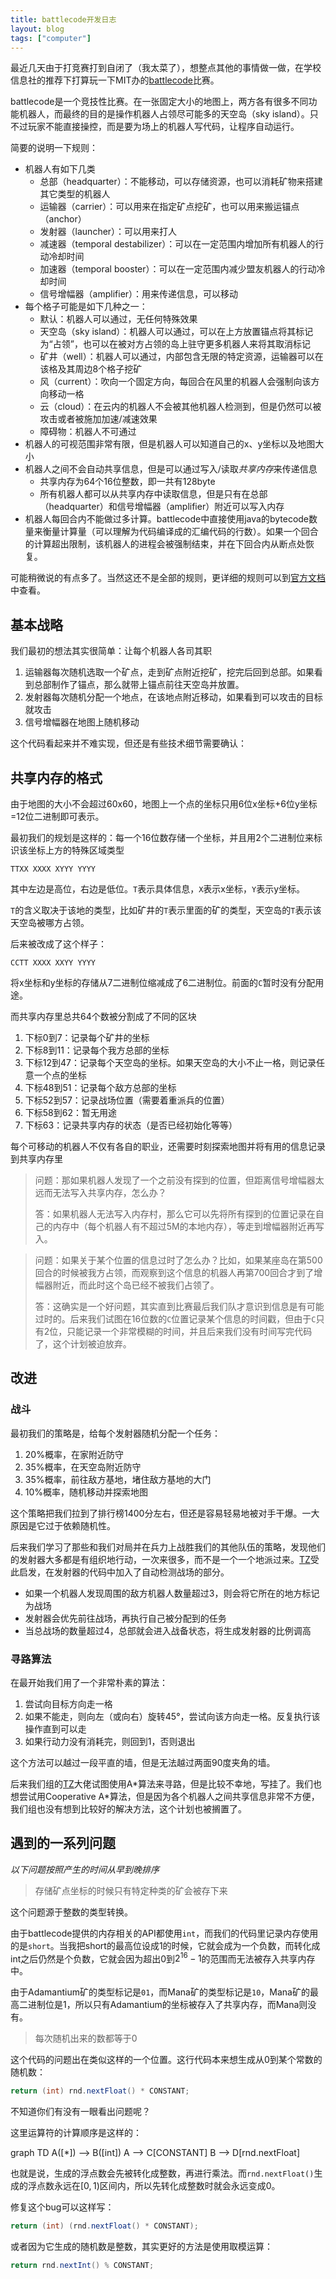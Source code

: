```yaml
---
title: battlecode开发日志
layout: blog
tags: ["computer"]
---
```


最近几天由于打竞赛打到自闭了（我太菜了），想整点其他的事情做一做，在学校信息社的推荐下打算玩一下MIT办的[battlecode](https://battlecode.org/)比赛。

battlecode是一个竞技性比赛。在一张固定大小的地图上，两方各有很多不同功能机器人，而最终的目的是操作机器人占领尽可能多的天空岛（sky island）。只不过玩家不能直接操控，而是要为场上的机器人写代码，让程序自动运行。

简要的说明一下规则：
- 机器人有如下几类
    - 总部（headquarter）：不能移动，可以存储资源，也可以消耗矿物来搭建其它类型的机器人
    - 运输器（carrier）：可以用来在指定矿点挖矿，也可以用来搬运锚点（anchor）
    - 发射器（launcher）：可以用来打人
    - 减速器（temporal destabilizer）：可以在一定范围内增加所有机器人的行动冷却时间
    - 加速器（temporal booster）：可以在一定范围内减少盟友机器人的行动冷却时间
    - 信号增幅器（amplifier）：用来传递信息，可以移动
- 每个格子可能是如下几种之一：
    - 默认：机器人可以通过，无任何特殊效果
    - 天空岛（sky island）：机器人可以通过，可以在上方放置锚点将其标记为“占领”，也可以在被对方占领的岛上驻守更多机器人来将其取消标记
    - 矿井（well）：机器人可以通过，内部包含无限的特定资源，运输器可以在该格及其周边8个格子挖矿
    - 风（current）：吹向一个固定方向，每回合在风里的机器人会强制向该方向移动一格
    - 云（cloud）：在云内的机器人不会被其他机器人检测到，但是仍然可以被攻击或者被施加加速/减速效果
    - 障碍物：机器人不可通过
- 机器人的可视范围非常有限，但是机器人可以知道自己的x、y坐标以及地图大小
- 机器人之间不会自动共享信息，但是可以通过写入/读取*共享内存*来传递信息
    - 共享内存为64个16位整数，即一共有128byte
    - 所有机器人都可以从共享内存中读取信息，但是只有在总部（headquarter）和信号增幅器（amplifier）附近可以写入内存
- 机器人每回合内不能做过多计算。battlecode中直接使用java的bytecode数量来衡量计算量（可以理解为代码编译成的汇编代码的行数）。如果一个回合的计算超出限制，该机器人的进程会被强制结束，并在下回合内从断点处恢复。

可能稍微说的有点多了。当然这还不是全部的规则，更详细的规则可以到[官方文档](https://releases.battlecode.org/specs/battlecode23/2.0.3/specs.md.html)中查看。

## 基本战略

我们最初的想法其实很简单：让每个机器人各司其职

1. 运输器每次随机选取一个矿点，走到矿点附近挖矿，挖完后回到总部。如果看到总部制作了锚点，那么就带上锚点前往天空岛并放置。
2. 发射器每次随机分配一个地点，在该地点附近移动，如果看到可以攻击的目标就攻击
3. 信号增幅器在地图上随机移动

这个代码看起来并不难实现，但还是有些技术细节需要确认：

## 共享内存的格式

由于地图的大小不会超过60x60，地图上一个点的坐标只用6位x坐标+6位y坐标=12位二进制即可表示。

最初我们的规划是这样的：每一个16位数存储一个坐标，并且用2个二进制位来标识该坐标上方的特殊区域类型

```
TTXX XXXX XYYY YYYY
```

其中左边是高位，右边是低位。`T`表示具体信息，`X`表示x坐标，`Y`表示y坐标。

`T`的含义取决于该地的类型，比如矿井的`T`表示里面的矿的类型，天空岛的`T`表示该天空岛被哪方占领。

后来被改成了这个样子：

```
CCTT XXXX XXYY YYYY
```

将x坐标和y坐标的存储从7二进制位缩减成了6二进制位。前面的`C`暂时没有分配用途。

而共享内存里总共64个数被分割成了不同的区块
1. 下标0到7：记录每个矿井的坐标
2. 下标8到11：记录每个我方总部的坐标
3. 下标12到47：记录每个天空岛的坐标。如果天空岛的大小不止一格，则记录任意一个点的坐标
4. 下标48到51：记录每个敌方总部的坐标
5. 下标52到57：记录战场位置（需要着重派兵的位置）
6. 下标58到62：暂无用途
7. 下标63：记录共享内存的状态（是否已经初始化等等）

每个可移动的机器人不仅有各自的职业，还需要时刻探索地图并将有用的信息记录到共享内存里

> 问题：那如果机器人发现了一个之前没有探到的位置，但距离信号增幅器太远而无法写入共享内存，怎么办？
>
> 答：如果机器人无法写入内存村，那么它可以先将所有探到的位置记录在自己的内存中（每个机器人有不超过5M的本地内存），等走到增幅器附近再写入。

> 问题：如果关于某个位置的信息过时了怎么办？比如，如果某座岛在第500回合的时候被我方占领，而观察到这个信息的机器人再第700回合才到了增幅器附近，而此时这个岛已经不被我们占领了。
>
> 答：这确实是一个好问题，其实直到比赛最后我们队才意识到信息是有可能过时的。后来我们试图在16位数的`C`位置记录某个信息的时间戳，但由于`C`只有2位，只能记录一个非常模糊的时间，并且后来我们没有时间写完代码了，这个计划被迫放弃。

## 改进

### 战斗

最初我们的策略是，给每个发射器随机分配一个任务：
1. 20%概率，在家附近防守
2. 35%概率，在天空岛附近防守
3. 35%概率，前往敌方基地，堵住敌方基地的大门
4. 10%概率，随机移动并探索地图

这个策略把我们拉到了排行榜1400分左右，但还是容易轻易地被对手干爆。一大原因是它过于依赖随机性。

后来我们学习了那些和我们对局并在兵力上战胜我们的其他队伍的策略，发现他们的发射器大多都是有组织地行动，一次来很多，而不是一个一个地派过来。[TZ](https://ttzytt.com/)受此启发，在发射器的代码中加入了自动检测战场的部分。
- 如果一个机器人发现周围的敌方机器人数量超过3，则会将它所在的地方标记为战场
- 发射器会优先前往战场，再执行自己被分配到的任务
- 当总战场的数量超过4，总部就会进入战备状态，将生成发射器的比例调高

### 寻路算法

在最开始我们用了一个非常朴素的算法：
1. 尝试向目标方向走一格
2. 如果不能走，则向左（或向右）旋转45°，尝试向该方向走一格。反复执行该操作直到可以走
3. 如果行动力没有消耗完，则回到1，否则退出

这个方法可以越过一段平直的墙，但是无法越过两面90度夹角的墙。

后来我们组的[TZ](https://ttzytt.com/)大佬试图使用A\*算法来寻路，但是比较不幸地，写挂了。我们也想尝试用Cooperative A\*算法，但是因为各个机器人之间共享信息非常不方便，我们组也没有想到比较好的解决方法，这个计划也被搁置了。

## 遇到的一系列问题

*以下问题按照产生的时间从早到晚排序*

> 存储矿点坐标的时候只有特定种类的矿会被存下来

这个问题源于整数的类型转换。

由于battlecode提供的内存相关的API都使用`int`，而我们的代码里记录内存使用的是`short`。当我把short的最高位设成1的时候，它就会成为一个负数，而转化成int之后仍然是个负数，它就会因为超出$0$到$2^16-1$的范围而无法被存入共享内存中。

由于Adamantium矿的类型标记是`01`，而Mana矿的类型标记是`10`，Mana矿的最高二进制位是1，所以只有Adamantium的坐标被存入了共享内存，而Mana则没有。

> 每次随机出来的数都等于0

这个代码的问题出在类似这样的一个位置。这行代码本来想生成从0到某个常数的随机数：

```java
return (int) rnd.nextFloat() * CONSTANT;
```

不知道你们有没有一眼看出问题呢？

这里运算符的计算顺序是这样的：

<div class="mermaid">
graph TD
A([*]) --> B([int])
A --> C[CONSTANT]
B --> D[rnd.nextFloat]
</div>

也就是说，生成的浮点数会先被转化成整数，再进行乘法。而`rnd.nextFloat()`生成的浮点数永远在$[0, 1)$区间内，所以先转化成整数时就会永远变成0。

修复这个bug可以这样写：

```java
return (int) (rnd.nextFloat() * CONSTANT);
```

或者因为它生成的随机数是整数，其实更好的方法是使用取模运算：

```java
return rnd.nextInt() % CONSTANT;
```
